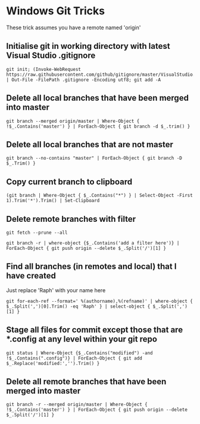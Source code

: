 # Windows Git Tricks
These trick assumes you have a remote named 'origin'

## Initialise git in working directory with latest Visual Studio .gitignore
```
git init; (Invoke-WebRequest https://raw.githubusercontent.com/github/gitignore/master/VisualStudio.gitignore).Content | Out-File -FilePath .gitignore -Encoding utf8; git add -A
```

## Delete all local branches that have been merged into master
```
git branch --merged origin/master | Where-Object {  !$_.Contains('master') } | ForEach-Object { git branch -d $_.trim() }
```

## Delete all local branches that are not master
```
git branch --no-contains "master" | ForEach-Object { git branch -D $_.Trim() }
```

## Copy current branch to clipboard
```
(git branch | Where-Object { $_.Contains("*") } | Select-Object -First 1).Trim('*').Trim() | Set-Clipboard
```

## Delete remote branches with filter
```
git fetch --prune --all

git branch -r | where-object {$_.Contains('add a filter here')} | ForEach-Object { git push origin --delete $_.Split('/')[1] }
```

## Find all branches (in remotes and local) that I have created
Just replace 'Raph' with your name here
```
git for-each-ref --format=' %(authorname),%(refname)' | where-object { $_.Split(',')[0].Trim() -eq 'Raph' } | select-object { $_.Split(',')[1] }
```

## Stage all files for commit except those that are *.config at any level within your git repo
```
git status | Where-Object {$_.Contains("modified") -and !$_.Contains(".config")} | ForEach-Object { git add $_.Replace('modified:','').Trim() }
```

## Delete all remote branches that have been merged into master
```
git branch -r --merged origin/master | Where-Object {  !$_.Contains('master') } | ForEach-Object { git push origin --delete $_.Split('/')[1] }
```